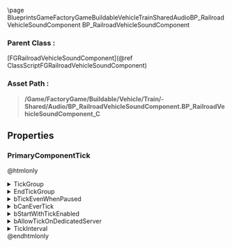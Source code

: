 \page BlueprintsGameFactoryGameBuildableVehicleTrainSharedAudioBP_RailroadVehicleSoundComponent BP_RailroadVehicleSoundComponent
### Parent Class :
[FGRailroadVehicleSoundComponent](@ref ClassScriptFGRailroadVehicleSoundComponent)
### Asset Path :
<b><blockquote>/Game/FactoryGame/Buildable/Vehicle/Train/-Shared/Audio/BP_RailroadVehicleSoundComponent.BP_RailroadVehicleSoundComponent_C</blockquote></b>
## Properties

### PrimaryComponentTick
@htmlonly
<details>
 <summary>TickGroup</summary>
<blockquote>2</blockquote>
</details>
<details>
 <summary>EndTickGroup</summary>
<blockquote>0</blockquote>
</details>
<details>
 <summary>bTickEvenWhenPaused</summary>
<blockquote>False</blockquote>
</details>
<details>
 <summary>bCanEverTick</summary>
<blockquote>True</blockquote>
</details>
<details>
 <summary>bStartWithTickEnabled</summary>
<blockquote>True</blockquote>
</details>
<details>
 <summary>bAllowTickOnDedicatedServer</summary>
<blockquote>True</blockquote>
</details>
<details>
 <summary>TickInterval</summary>
<blockquote>0</blockquote>
</details>
@endhtmlonly

